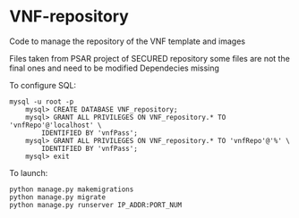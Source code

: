 # VNF-repository
Code to manage the repository of the VNF template and images

Files taken from PSAR project of SECURED repository some files are not the final ones and need to be modified
Dependecies missing

To configure SQL:

	mysql -u root -p
        mysql> CREATE DATABASE VNF_repository;
        mysql> GRANT ALL PRIVILEGES ON VNF_repository.* TO 'vnfRepo'@'localhost' \
            IDENTIFIED BY 'vnfPass';
        mysql> GRANT ALL PRIVILEGES ON VNF_repository.* TO 'vnfRepo'@'%' \
            IDENTIFIED BY 'vnfPass';
        mysql> exit

To launch:

	python manage.py makemigrations
	python manage.py migrate
	python manage.py runserver IP_ADDR:PORT_NUM
